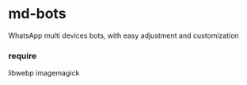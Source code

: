 # md-bots
WhatsApp multi devices bots, with easy adjustment and customization

### require
libwebp imagemagick
